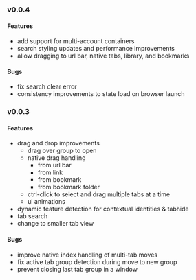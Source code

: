 ### v0.0.4

#### Features
- add support for multi-account containers
- search styling updates and performance improvements
- allow dragging to url bar, native tabs, library, and bookmarks

#### Bugs
- fix search clear error
- consistency improvements to state load on browser launch

### v0.0.3

#### Features
- drag and drop improvements
  - drag over group to open
  - native drag handling
    - from url bar
    - from link
    - from bookmark
    - from bookmark folder
  - ctrl-click to select and drag multiple tabs at a time
  - ui animations
- dynamic feature detection for contextual identities & tabhide
- tab search
- change to smaller tab view

#### Bugs
- improve native index handling of multi-tab moves
- fix active tab group detection during move to new group
- prevent closing last tab group in a window
